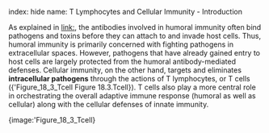 index: hide
name: T Lymphocytes and Cellular Immunity - Introduction

As explained in <link:>, the antibodies involved in humoral immunity often bind pathogens and toxins before they can attach to and invade host cells. Thus, humoral immunity is primarily concerned with fighting pathogens in extracellular spaces. However, pathogens that have already gained entry to host cells are largely protected from the humoral antibody-mediated defenses. Cellular immunity, on the other hand, targets and eliminates  **intracellular pathogens** through the actions of T lymphocytes, or T cells ({'Figure_18_3_Tcell Figure 18.3.Tcell}). T cells also play a more central role in orchestrating the overall adaptive immune response (humoral as well as cellular) along with the cellular defenses of innate immunity.


{image:'Figure_18_3_Tcell}
        
